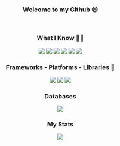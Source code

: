 <div align="center" width="300">
  <h3 align="center"> Welcome to my Github 😄 </h3>
  <br>
  
  <h3 align="center">What I Know 👨‍🎓</h3>
  <a href="https://html.com/"><img src="https://img.shields.io/badge/HTML-239120?style=for-the-badge&logo=html5&logoColor=white" /></a>
  <a href="https://www.w3.org/Style/CSS/Overview.en.html"><img src="https://img.shields.io/badge/CSS-239120?&style=for-the-badge&logo=css3&logoColor=white" /></a>
  <img src="https://img.shields.io/badge/JavaScript-F7DF1E?style=for-the-badge&logo=javascript&logoColor=black" />
  <img src="https://img.shields.io/badge/Java-ED8B00?style=for-the-badge&logo=java&logoColor=white" />
  <img src="https://img.shields.io/badge/PHP-777BB4?style=for-the-badge&logo=php&logoColor=white" />
  <img src="https://img.shields.io/badge/Dart-0175C2?style=for-the-badge&logo=dart&logoColor=white" />
  <br>
  
  <h3 align="center">Frameworks - Platforms - Libraries 🚀</h3>
  <img src="https://img.shields.io/badge/jQuery-0769AD?style=for-the-badge&logo=jquery&logoColor=white" />
  <img src="https://img.shields.io/badge/Bootstrap-563D7C?style=for-the-badge&logo=bootstrap&logoColor=white" />
  <img src="https://img.shields.io/badge/Flutter-02569B?style=for-the-badge&logo=flutter&logoColor=white" />
  <br>
  
  <h3 align="center">Databases</h3>
  <img src="https://img.shields.io/badge/MySQL-00000F?style=for-the-badge&logo=mysql&logoColor=white" />
  <br>
  
  <h3 align="center">My Stats</h3>
  <img src="https://github-readme-stats.vercel.app/api?username=gfmois&theme=dark&show_icons=true" />
</div>


